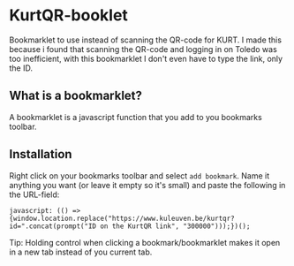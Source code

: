 # KurtQR-booklet
Bookmarklet to use instead of scanning the QR-code for KURT. I made this because i found that scanning the QR-code and logging in on Toledo was too inefficient, with this bookmarklet I don't even have to type the link, only the ID.

## What is a bookmarklet?
A bookmarklet is a javascript function that you add to you bookmarks toolbar.

## Installation
Right click on your bookmarks toolbar and select `add bookmark`. Name it anything you want (or leave it empty so it's small) and paste the following in the URL-field:
```
javascript: (() => {window.location.replace("https://www.kuleuven.be/kurtqr?id=".concat(prompt("ID on the KurtQR link", "300000")));})();
```
Tip: Holding control when clicking a bookmark/bookmarklet makes it open in a new tab instead of you current tab.
